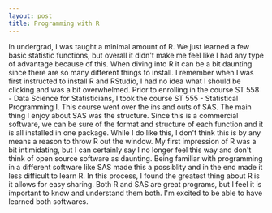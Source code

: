 ```yaml
---
layout: post
title: Programming with R
---
```


In undergrad, I was taught a minimal amount of R. We just learned a few basic statistic functions, but overall it didn't make me feel like I had any type of advantage because of this. When diving into R it can be a bit daunting since there are so many different things to install. I remember when I was first instructed to install R and RStudio, I had no idea what I should be clicking and was a bit overwhelmed. 
Prior to enrolling in the course ST 558 - Data Science for Statisticians, I took the course ST 555 - Statistical Programming I. This course went over the ins and outs of SAS. The main thing I enjoy about SAS was the structure. Since this is a commercial software, we can be sure of the format and structure of each function and it is all installed in one package. While I do like this, I don't think this is by any means a reason to throw R out the window. My first impression of R was a bit intimidating, but I can certainly say I no longer feel this way and don't think of open source software as daunting. Being familiar with programming in a different software like SAS made this a possiblity and in the end made it less difficult to learn R. In this process, I found the greatest thing about R is it allows for easy sharing. Both R and SAS are great programs, but I feel it is important to know and understand them both. I'm excited to be able to have learned both softwares. 

